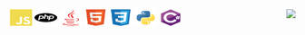 <img align='right' src="[https://lanyard-profile-readme.vercel.app/api/207204046115831809?bg=00000000](https://lanyard-profile-readme.vercel.app/api/247073371773337600?bg=00000000)">

<img align="center" alt="Js" height="30" width="40" src="https://raw.githubusercontent.com/devicons/devicon/master/icons/javascript/javascript-plain.svg">
  <img align="center" alt="PhP" height="30" width="40" src="https://raw.githubusercontent.com/devicons/devicon/master/icons/php/php-plain.svg">
  <img align="center" alt="Java" height="30" width="40" src="https://github.com/devicons/devicon/blob/master/icons/java/java-plain.svg">
  <img align="center" alt="HTML" height="30" width="40" src="https://raw.githubusercontent.com/devicons/devicon/master/icons/html5/html5-original.svg">
  <img align="center" alt="CSS" height="30" width="40" src="https://raw.githubusercontent.com/devicons/devicon/master/icons/css3/css3-original.svg">
  <img align="center" alt="Python" height="30" width="40" src="https://raw.githubusercontent.com/devicons/devicon/master/icons/python/python-original.svg">
  <img align="center" alt="Csharp" height="30" width="40" src="https://raw.githubusercontent.com/devicons/devicon/master/icons/csharp/csharp-original.svg">
<br />

    
